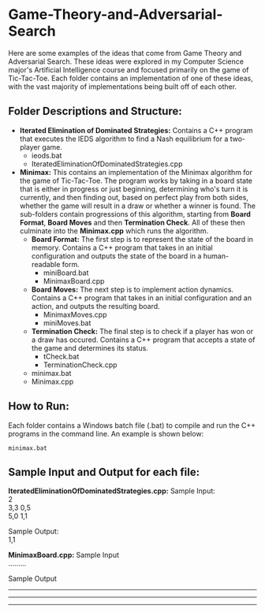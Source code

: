 # Game-Theory-and-Adversarial-Search
Here are some examples of the ideas that come from Game Theory and Adversarial Search. These ideas were explored in my Computer Science major's Artificial Intelligence course and focused primarily on the game of Tic-Tac-Toe. Each folder contains an implementation of one of these ideas, with the vast majority of implementations being built off of each other. 

## Folder Descriptions and Structure:

* **Iterated Elimination of Dominated Strategies:** Contains a C++ program that executes the IEDS algorithm to find a Nash equilibrium for a two-player game.
  * ieods.bat
  * IteratedEliminationOfDominatedStrategies.cpp
* **Minimax:** This contains an implementation of the Minimax algorithm for the game of Tic-Tac-Toe. The program works by taking in a board state that is either in progress or just beginning, determining who's turn it is currently, and then finding out, based on perfect play from both sides, whether the game will result in a draw or whether a winner is found. The sub-folders contain progressions of this algorithm, starting from **Board Format**, **Board Moves** and then **Termination Check**. All of these then culminate into the **Minimax.cpp** which runs the algorithm.
  * **Board Format:** The first step is to represent the state of the board in memory. Contains a C++ program that takes in an initial configuration and outputs the state of the board in a human-readable form.
    * miniBoard.bat
    * MinimaxBoard.cpp
  * **Board Moves:** The next step is to implement action dynamics. Contains a C++ program that takes in an initial configuration and an action, and outputs the resulting board.
    * MinimaxMoves.cpp
    * miniMoves.bat 
  * **Termination Check:** The final step is to check if a player has won or a draw has occured. Contains a C++ program that accepts a state of the game and determines its status.
    * tCheck.bat
    * TerminationCheck.cpp
  * minimax.bat
  * Minimax.cpp

## How to Run:

Each folder contains a Windows batch file (.bat) to compile and run the C++ programs in the command line. An example is shown below:

```
minimax.bat 
```

## Sample Input and Output for each file:

**IteratedEliminationOfDominatedStrategies.cpp:**
Sample Input:  
2  
3,3 0,5  
5,0 1,1  

Sample Output:  
1,1

**MinimaxBoard.cpp:**
Sample Input  
.........  

Sample Output  
_ _ _  
_ _ _  
_ _ _  



